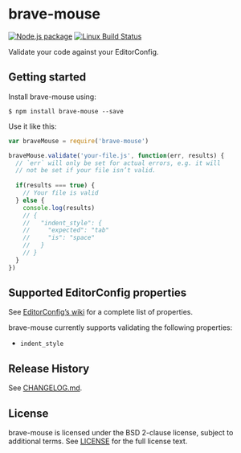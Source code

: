 # brave-mouse

[![Node.js package](http://img.shields.io/npm/v/brave-mouse.svg)](https://www.npmjs.com/package/brave-mouse)
[![Linux Build Status](http://img.shields.io/travis/SonicHedgehog/brave-mouse/develop.svg)](https://travis-ci.org/SonicHedgehog/brave-mouse)

Validate your code against your EditorConfig.

## Getting started

Install brave-mouse using:

```shell
$ npm install brave-mouse --save
```

Use it like this:

```js
var braveMouse = require('brave-mouse')

braveMouse.validate('your-file.js', function(err, results) {
  // `err` will only be set for actual errors, e.g. it will
  // not be set if your file isn’t valid.
  
  if(results === true) {
    // Your file is valid
  } else {
    console.log(results)
    // {
    //   "indent_style": {
    //     "expected": "tab"
    //     "is": "space"
    //   }
    // }
  }
})
```

## Supported EditorConfig properties

See [EditorConfig’s wiki](https://github.com/editorconfig/editorconfig/wiki/EditorConfig-Properties) for a complete list of properties.

brave-mouse currently supports validating the following properties:

- `indent_style`

## Release History

See [CHANGELOG.md](./CHANGELOG.md).

## License

brave-mouse is licensed under the BSD 2-clause license, subject to additional terms. See [LICENSE](./LICENSE) for the full license text.
